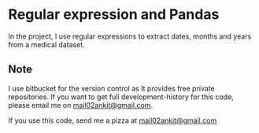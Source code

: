 # Regular expression and Pandas
In the project, I use regular expressions to extract dates, months and years from a medical dataset. 


## Note
I use bitbucket for the version control as It provides free private repositories. If you want to get full development-history for this code, please email me on mail02ankit@gmail.com.

If you use this code, send me a pizza at mail02ankit@gmail.com

